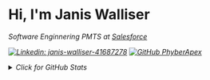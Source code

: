 # Hi, I'm Janis Walliser

<p><em>Software Enginnering PMTS at <a href="https://www.salesforce.com">Salesforce</a>

[![Linkedin: janis-walliser-41687278](https://img.shields.io/badge/-Janis-blue?style=flat-square&logo=Linkedin&logoColor=white&link=https://www.linkedin.com/in/janis-walliser-41687278/)](https://www.linkedin.com/in/janis-walliser-41687278)
[![GitHub PhyberApex](https://img.shields.io/github/followers/phyberapex?label=follow&style=social)](https://github.com/PhyberApex)

<details>
<summary>Click for GitHub Stats</summary>
## 🏆 GitHub Trophies

[![trophy](https://github-profile-trophy.vercel.app/?username=phyberapex&theme=nord&column=7)](https://github.com/ryo-ma/github-profile-trophy)
<details>
